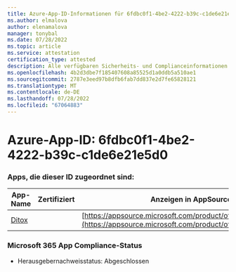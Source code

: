 ```yaml
---
title: Azure-App-ID-Informationen für 6fdbc0f1-4be2-4222-b39c-c1de6e21e5d0
ms.author: elmalova
author: elenamalova
manager: tonybal
ms.date: 07/28/2022
ms.topic: article
ms.service: attestation
certification_type: attested
description: Alle verfügbaren Sicherheits- und Complianceinformationen für 6fdbc0f1-4be2-4222-b39c-c1de6e21e5d0.
ms.openlocfilehash: 4b2d3dbe7f185407608a85525d1a0ddb5a510ae1
ms.sourcegitcommit: 2787e3eed97b8dfb6fab7dd837e2d7fe65828121
ms.translationtype: MT
ms.contentlocale: de-DE
ms.lasthandoff: 07/28/2022
ms.locfileid: "67064883"
---
```

# <a name="azure-app-id-6fdbc0f1-4be2-4222-b39c-c1de6e21e5d0"></a>Azure-App-ID: 6fdbc0f1-4be2-4222-b39c-c1de6e21e5d0


### <a name="apps-associated-with-this-id"></a>Apps, die dieser ID zugeordnet sind:
| **App-Name** | **Zertifiziert** | **Anzeigen in AppSource** |
|--------------|---------------|-----------------------|
| [Ditox](../forward/WA200004193.md) |  | [https://appsource.microsoft.com/product/office/WA200004193](https://appsource.microsoft.com/product/office/WA200004193) |

### <a name="microsoft-365-app-compliance-status"></a>Microsoft 365 App Compliance-Status
- Herausgebernachweisstatus: Abgeschlossen
